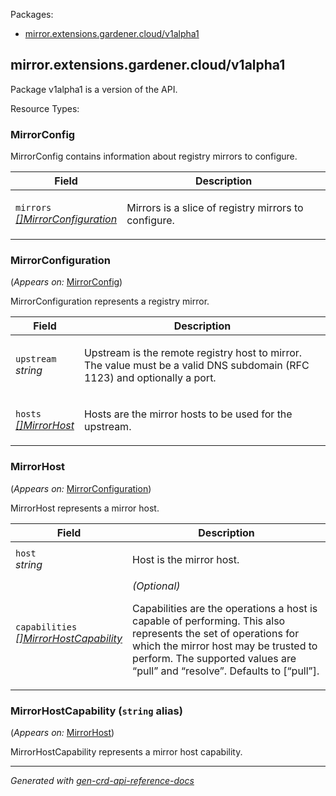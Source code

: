 <p>Packages:</p>
<ul>
<li>
<a href="#mirror.extensions.gardener.cloud%2fv1alpha1">mirror.extensions.gardener.cloud/v1alpha1</a>
</li>
</ul>
<h2 id="mirror.extensions.gardener.cloud/v1alpha1">mirror.extensions.gardener.cloud/v1alpha1</h2>
<p>
<p>Package v1alpha1 is a version of the API.</p>
</p>
Resource Types:
<ul></ul>
<h3 id="mirror.extensions.gardener.cloud/v1alpha1.MirrorConfig">MirrorConfig
</h3>
<p>
<p>MirrorConfig contains information about registry mirrors to configure.</p>
</p>
<table>
<thead>
<tr>
<th>Field</th>
<th>Description</th>
</tr>
</thead>
<tbody>
<tr>
<td>
<code>mirrors</code></br>
<em>
<a href="#mirror.extensions.gardener.cloud/v1alpha1.MirrorConfiguration">
[]MirrorConfiguration
</a>
</em>
</td>
<td>
<p>Mirrors is a slice of registry mirrors to configure.</p>
</td>
</tr>
</tbody>
</table>
<h3 id="mirror.extensions.gardener.cloud/v1alpha1.MirrorConfiguration">MirrorConfiguration
</h3>
<p>
(<em>Appears on:</em>
<a href="#mirror.extensions.gardener.cloud/v1alpha1.MirrorConfig">MirrorConfig</a>)
</p>
<p>
<p>MirrorConfiguration represents a registry mirror.</p>
</p>
<table>
<thead>
<tr>
<th>Field</th>
<th>Description</th>
</tr>
</thead>
<tbody>
<tr>
<td>
<code>upstream</code></br>
<em>
string
</em>
</td>
<td>
<p>Upstream is the remote registry host to mirror.
The value must be a valid DNS subdomain (RFC 1123) and optionally a port.</p>
</td>
</tr>
<tr>
<td>
<code>hosts</code></br>
<em>
<a href="#mirror.extensions.gardener.cloud/v1alpha1.MirrorHost">
[]MirrorHost
</a>
</em>
</td>
<td>
<p>Hosts are the mirror hosts to be used for the upstream.</p>
</td>
</tr>
</tbody>
</table>
<h3 id="mirror.extensions.gardener.cloud/v1alpha1.MirrorHost">MirrorHost
</h3>
<p>
(<em>Appears on:</em>
<a href="#mirror.extensions.gardener.cloud/v1alpha1.MirrorConfiguration">MirrorConfiguration</a>)
</p>
<p>
<p>MirrorHost represents a mirror host.</p>
</p>
<table>
<thead>
<tr>
<th>Field</th>
<th>Description</th>
</tr>
</thead>
<tbody>
<tr>
<td>
<code>host</code></br>
<em>
string
</em>
</td>
<td>
<p>Host is the mirror host.</p>
</td>
</tr>
<tr>
<td>
<code>capabilities</code></br>
<em>
<a href="#mirror.extensions.gardener.cloud/v1alpha1.MirrorHostCapability">
[]MirrorHostCapability
</a>
</em>
</td>
<td>
<em>(Optional)</em>
<p>Capabilities are the operations a host is capable of performing.
This also represents the set of operations for which the mirror host may be trusted to perform.
The supported values are &ldquo;pull&rdquo; and &ldquo;resolve&rdquo;.
Defaults to [&ldquo;pull&rdquo;].</p>
</td>
</tr>
</tbody>
</table>
<h3 id="mirror.extensions.gardener.cloud/v1alpha1.MirrorHostCapability">MirrorHostCapability
(<code>string</code> alias)</p></h3>
<p>
(<em>Appears on:</em>
<a href="#mirror.extensions.gardener.cloud/v1alpha1.MirrorHost">MirrorHost</a>)
</p>
<p>
<p>MirrorHostCapability represents a mirror host capability.</p>
</p>
<hr/>
<p><em>
Generated with <a href="https://github.com/ahmetb/gen-crd-api-reference-docs">gen-crd-api-reference-docs</a>
</em></p>
